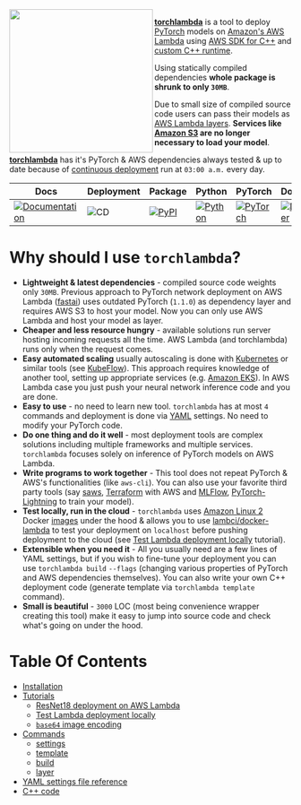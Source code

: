 <img align="left" width="256" height="256" src="https://github.com/szymonmaszke/torchlambda/blob/master/assets/banner.png">

[__torchlambda__](https://github.com/szymonmaszke/torchlambda/wiki) is a tool to deploy [PyTorch](https://pytorch.org/) models
on [Amazon's AWS Lambda](https://aws.amazon.com/lambda/) using [AWS SDK for C++](https://aws.amazon.com/sdk-for-cpp/)
and [custom C++ runtime](https://github.com/awslabs/aws-lambda-cpp).

Using statically compiled dependencies __whole package is shrunk to only `30MB`__.

Due to small size of compiled source code users can pass their models as [AWS Lambda layers](https://docs.aws.amazon.com/lambda/latest/dg/configuration-layers.html).
__Services like [Amazon S3](https://aws.amazon.com/s3/) are no longer necessary to load your model__.

[__torchlambda__](https://github.com/szymonmaszke/torchlambda/wiki) has it's PyTorch & AWS dependencies always tested & up to date because of [continuous deployment](https://en.wikipedia.org/wiki/Continuous_deployment) run at `03:00 a.m.`
every day.


| Docs | Deployment | Package | Python | PyTorch | Docker | CodeBeat | Images |
|------|------------|---------|--------|---------|--------|----------|--------|
|[![Documentation](https://img.shields.io/static/v1?label=&message=Wiki&color=EE4C2C&style=for-the-badge)](https://github.com/szymonmaszke/torchlambda/wiki) | ![CD](https://img.shields.io/github/workflow/status/szymonmaszke/torchlambda/update?label=%20&style=for-the-badge) | [![PyPI](https://img.shields.io/static/v1?label=&message=PyPI&color=377EF0&style=for-the-badge)](https://pypi.org/project/torchlambda/) | [![Python](https://img.shields.io/static/v1?label=&message=3.6&color=377EF0&style=for-the-badge&logo=python&logoColor=F8C63D)](https://www.python.org/) | [![PyTorch](https://img.shields.io/static/v1?label=&message=1.4.0&color=EE4C2C&style=for-the-badge)](https://pytorch.org/) | [![Docker](https://img.shields.io/static/v1?label=&message=17.05&color=309cef&style=for-the-badge)](https://cloud.docker.com/u/szymonmaszke/repository/docker/szymonmaszke/torchlambda) | [![codebeat badge](https://codebeat.co/badges/ca6f19c8-29ad-4ddb-beb3-4d4e2fb3aba2)](https://codebeat.co/projects/github-com-szymonmaszke-torchlambda-master) | [![Images](https://img.shields.io/static/v1?label=&message=Tags&color=309cef&style=for-the-badge)](https://hub.docker.com/r/szymonmaszke/torchlambda/tags)|


# Why should I use `torchlambda`?

- __Lightweight & latest dependencies__ - compiled source code weights only `30MB`. Previous approach to PyTorch network deployment on AWS Lambda ([fastai](https://course.fast.ai/deployment_aws_lambda.html)) uses outdated PyTorch (`1.1.0`) as dependency layer and requires AWS S3 to host your model. Now you can only use AWS Lambda and host your model as layer.
- __Cheaper and less resource hungry__ - available solutions run server hosting incoming requests all the time. AWS Lambda (and torchlambda) runs only when the request comes. 
- __Easy automated scaling__  usually autoscaling is done with [Kubernetes](https://kubernetes.io/) or similar tools (see [KubeFlow](https://www.kubeflow.org/docs/gke/deploy/)). This approach requires knowledge of another tool, setting up appropriate services (e.g. [Amazon EKS](https://aws.amazon.com/eks/)). In AWS Lambda case you just push your neural network inference code and you are done.
- __Easy to use__ - no need to learn new tool. `torchlambda` has at most
`4` commands and deployment is done via [YAML](https://yaml.org/) settings. No need to modify your PyTorch code.
- __Do one thing and do it well__ - most deployment tools are complex solutions
including multiple frameworks and multiple services. `torchlambda` focuses
solely on inference of PyTorch models on AWS Lambda.
- __Write programs to work together__ - This tool does not repeat PyTorch & AWS's functionalities (like `aws-cli`). You can also use your favorite third party tools (say [saws](https://github.com/donnemartin/saws), [Terraform](https://www.terraform.io/) with AWS and [MLFlow](https://www.mlflow.org/docs/latest/index.html), [PyTorch-Lightning](https://github.com/PyTorchLightning/pytorch-lightning) to train your model).
- __Test locally, run in the cloud__ - `torchlambda` uses [Amazon Linux 2](https://aws.amazon.com/amazon-linux-2/) Docker [images](https://hub.docker.com/_/amazonlinux) under the hood & allows you to use [lambci/docker-lambda](https://github.com/lambci/docker-lambda) to test your deployment on `localhost` before pushing deployment to the cloud (see [Test Lambda deployment locally](https://github.com/szymonmaszke/torchlambda/wiki/Test-Lambda-deployment-locally) tutorial).
- __Extensible when you need it__ - All you usually need are a few lines of YAML settings, but if you wish to fine-tune your deployment you can use `torchlambda build` `--flags` (changing various properties of PyTorch and AWS dependencies themselves). You can also write your own C++ deployment code (generate template via `torchlambda template` command).
- __Small is beautiful__ - `3000` LOC (most being convenience wrapper creating this tool)
make it easy to jump into source code and check what's going on under the hood.


# Table Of Contents

- [Installation](https://github.com/szymonmaszke/torchlambda/wiki/Installation)
- [Tutorials](https://github.com/szymonmaszke/torchlambda/wiki/Tutorials)
	- [ResNet18 deployment on AWS Lambda](https://github.com/szymonmaszke/torchlambda/wiki/ResNet18-deployment-on-AWS-Lambda)
	- [Test Lambda deployment locally](https://github.com/szymonmaszke/torchlambda/wiki/Test-Lambda-deployment-locally)
	- [`base64` image encoding](https://github.com/szymonmaszke/torchlambda/wiki/base64-image-encoding)
- [Commands](https://github.com/szymonmaszke/torchlambda/wiki/Commands)
	- [settings](https://github.com/szymonmaszke/torchlambda/wiki/Commands#torchlambda-settings)
	- [template](https://github.com/szymonmaszke/torchlambda/wiki/Commands#torchlambda-template)
	- [build](https://github.com/szymonmaszke/torchlambda/wiki/Commands#torchlambda-build)
	- [layer](https://github.com/szymonmaszke/torchlambda/wiki/Commands#torchlambda-layer)
- [YAML settings file reference](https://github.com/szymonmaszke/torchlambda/wiki/YAML-settings-file-reference)
- [C++ code](https://github.com/szymonmaszke/torchlambda/wiki/CPP---code)
